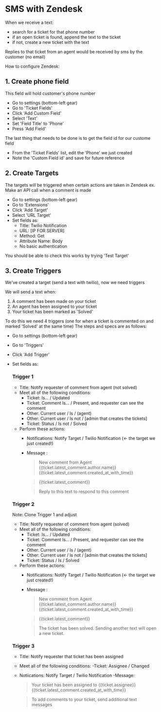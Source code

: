 # SMS with Zendesk #

When we receive a text:
- search for a ticket for that phone number
- if an open ticket is found, append the text to the ticket
- if not, create a new ticket with the text

Replies to that ticket from an agent would be received by sms by the customer (no email)

How to configure Zendesk:

## 1. Create phone field ##
This field will hold customer's phone number

- Go to settings (bottom-left gear)
- Go to 'Ticket Fields'
- Click 'Add Custom Field'
- Select 'Text'
- Set 'Field Title' to 'Phone'
- Press 'Add Field'

The last thing that needs to be done is to get the field id for our custome field
- From the 'Ticket Fields' list, edit the 'Phone' we just created
- Note the 'Custom Field id' and save for future reference


## 2. Create Targets ##
The targets will be triggered when certain actions are taken in Zendesk ex. Make an API call when a comment is made

- Go to settings (bottom-left gear)
- Go to 'Extensions'
- Click 'Add Target'
- Select 'URL Target'
- Set fields as:
  - Title: Twilio Notification
  - URL: [IP FOR SERVER]
  - Method: Get
  - Attribute Name: Body
  - No basic authentication

You should be able to check this works by trying 'Test Target'

## 3. Create Triggers ##
We've created a target (send a text with twilio), now we need triggers

We will send a text when:

1. A comment has been made on your ticket
2. An agent has been assigned to your ticket
3. Your ticket has been marked as 'Solved'

To do this we need 4 triggers (one for when a ticket is commented on and marked 'Solved' at the same time)
The steps and specs are as follows:
- Go to settings (bottom-left gear)
- Go to 'Triggers'
- Click 'Add Trigger'
- Set fields as:
  ### Trigger 1 ###
  - Title: Notify requester of comment from agent (not solved)
  - Meet all of the following conditions:
    - Ticket: Is... / Updated
    - Ticket: Comment Is... / Present, and requester can see the comment
    - Other: Current user / Is / (agent)
    - Other: Current user / Is not / [admin that creates the tickets]
    - Ticket: Status / Is not / Solved
  - Perform these actions: 
    - Notifications: Notify Target / Twilio Notification (<- the target we just created!)
    - Message :
      >New comment from Agent {{ticket.latest_comment.author.name}} 
      >{{ticket.latest_comment.created_at_with_time}}

	  >{{ticket.latest_comment}}

	  >Reply to this text to respond to this comment

  ### Trigger 2  ###
  Note: Clone Trigger 1 and adjust
  - Title: Notify requester of comment from agent (solved)
  - Meet all of the following conditions:
    - Ticket: Is... / Updated
    - Ticket: Comment Is... / Present, and requester can see the comment
    - Other: Current user / Is / (agent)
    - Other: Current user / Is not / [admin that creates the tickets]
    - Ticket: Status / Is / Solved
  - Perform these actions: 
    - Notifications: Notify Target / Twilio Notification (<- the target we just created!)
    - Message :
      >New comment from Agent {{ticket.latest_comment.author.name}} 
      >{{ticket.latest_comment.created_at_with_time}}

	  >{{ticket.latest_comment}}

	  >The ticket has been solved. Sending another text will open a new ticket.

  ### Trigger 3 ###
    - Title: Notify requester that ticket has been assigned
  	- Meet all of the following conditions:
  	  -Ticket: Assignee / Changed
  	- Notiications: Notify Target / Twilio Notification
  	  -Message: 
  	    >Your ticket has been assigned to {{ticket.assignee}}
  	    >{{ticket.latest_comment.created_at_with_time}}

  	    >To add comments to your ticket, send additional text messages
